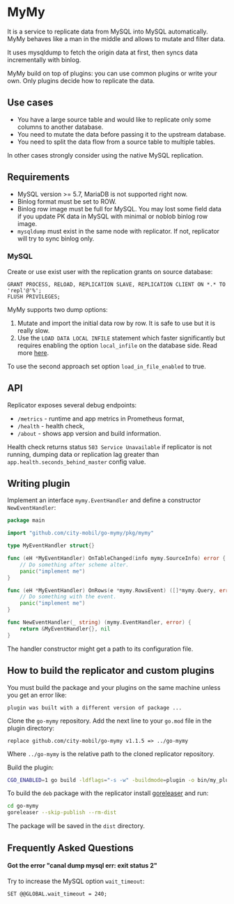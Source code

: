 # MyMy

It is a service to replicate data from MySQL into MySQL automatically. MyMy behaves like a man in the middle and allows
to mutate and filter data.

It uses mysqldump to fetch the origin data at first, then syncs data incrementally with binlog.

MyMy build on top of plugins: you can use common plugins or write your own. Only plugins decide how to replicate the
data.

## Use cases

* You have a large source table and would like to replicate only some columns to another database.
* You need to mutate the data before passing it to the upstream database.
* You need to split the data flow from a source table to multiple tables.

In other cases strongly consider using the native MySQL replication.

## Requirements

* MySQL version >= 5.7, MariaDB is not supported right now.
* Binlog format must be set to ROW.
* Binlog row image must be full for MySQL. You may lost some field data if you update PK data in MySQL with minimal or
  noblob binlog row image.
* `mysqldump` must exist in the same node with replicator. If not, replicator will try to sync binlog only.

### MySQL

Create or use exist user with the replication grants on source database:

```mysql
GRANT PROCESS, RELOAD, REPLICATION SLAVE, REPLICATION CLIENT ON *.* TO 'repl'@'%';
FLUSH PRIVILEGES;
```

MyMy supports two dump options:

1. Mutate and import the initial data row by row. It is safe to use but it is really slow.
2. Use the `LOAD DATA LOCAL INFILE` statement which faster significantly but requires enabling the option 
   `local_infile` on the database side. Read more [here](https://dev.mysql.com/doc/refman/8.0/en/load-data.html).

To use the second approach set option `load_in_file_enabled` to true.

## API

Replicator exposes several debug endpoints:

* `/metrics` - runtime and app metrics in Prometheus format,
* `/health` - health check,
* `/about` - shows app version and build information.

Health check returns status `503 Service Unavailable` if replicator is not running, dumping data or replication lag
greater than `app.health.seconds_behind_master` config value.

## Writing plugin

Implement an interface `mymy.EventHandler` and define a constructor `NewEventHandler`:

```go
package main

import "github.com/city-mobil/go-mymy/pkg/mymy"

type MyEventHandler struct{}

func (eH *MyEventHandler) OnTableChanged(info mymy.SourceInfo) error {
	// Do something after scheme alter. 
	panic("implement me")
}

func (eH *MyEventHandler) OnRows(e *mymy.RowsEvent) ([]*mymy.Query, error) {
	// Do something with the event.
	panic("implement me")
}

func NewEventHandler(_ string) (mymy.EventHandler, error) {
	return &MyEventHandler{}, nil
}
```

The handler constructor might get a path to its configuration file.

## How to build the replicator and custom plugins

You must build the package and your plugins on the same machine unless you get an error like:

```
plugin was built with a different version of package ...
```

Clone the `go-mymy` repository. Add the next line to your `go.mod` file in the plugin directory:

```
replace github.com/city-mobil/go-mymy v1.1.5 => ../go-mymy
```

Where `../go-mymy` is the relative path to the cloned replicator repository.

Build the plugin:

```bash
CGO_ENABLED=1 go build -ldflags="-s -w" -buildmode=plugin -o bin/my_plugin.so my_plugin/main.go
```

To build the `deb` package with the replicator install [goreleaser](https://goreleaser.com/install/) and run:

```bash
cd go-mymy
goreleaser --skip-publish --rm-dist
```

The package will be saved in the `dist` directory.

## Frequently Asked Questions

#### Got the error "canal dump mysql err: exit status 2"  

Try to increase the MySQL option `wait_timeout`:

```mysql
SET @@GLOBAL.wait_timeout = 240;
```
